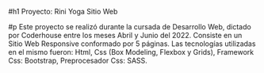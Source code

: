#h1 Proyecto: Rini Yoga Sitio Web

#p Este proyecto se realizó durante la cursada de Desarrollo Web, dictado por Coderhouse entre los meses Abril y Junio del 2022.
   Consiste en un Sitio Web Responsive conformado por 5 páginas.
   Las tecnologías utilizadas en el mismo fueron: Html, Css (Box Modeling, Flexbox y Grids), Framework Css: Bootstrap, Preprocesador Css: SASS.
